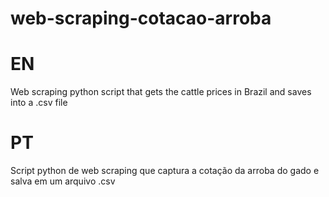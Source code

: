 # web-scraping-cotacao-arroba
# EN
Web scraping python script that gets the cattle prices in Brazil and saves into a .csv file
# PT
Script python de web scraping que captura a cotação da arroba do gado e salva em um arquivo .csv
